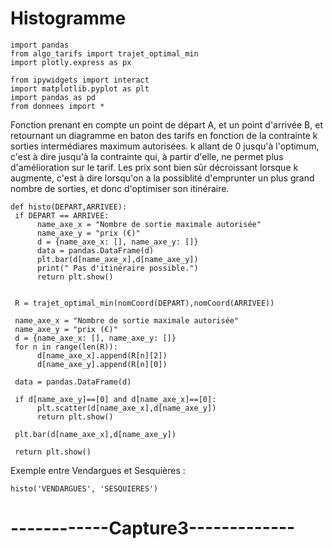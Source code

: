 # Histogramme

    import pandas
    from algo_tarifs import trajet_optimal_min
    import plotly.express as px

    from ipywidgets import interact
    import matplotlib.pyplot as plt
    import pandas as pd
    from donnees import *
    
Fonction prenant en compte un point de départ A, et un point d'arrivée B, et retournant un diagramme en baton des tarifs en fonction de la contrainte k sorties intermédiares maximum autorisées.
k allant de 0 jusqu'à l'optimum, c'est à dire jusqu'à la contrainte qui, à partir d'elle, ne permet plus d'amélioration sur le tarif.
Les prix sont bien sûr décroissant lorsque k augmente, c'est à dire lorsqu'on a la possiblité d'emprunter un plus grand nombre de sorties, et donc d'optimiser son itinéraire.

    def histo(DEPART,ARRIVEE):
     if DEPART == ARRIVEE:
          name_axe_x = "Nombre de sortie maximale autorisée"
          name_axe_y = "prix (€)"
          d = {name_axe_x: [], name_axe_y: []}
          data = pandas.DataFrame(d)
          plt.bar(d[name_axe_x],d[name_axe_y])
          print(" Pas d'itinéraire possible.")
          return plt.show()


     R = trajet_optimal_min(nomCoord(DEPART),nomCoord(ARRIVEE))

     name_axe_x = "Nombre de sortie maximale autorisée"
     name_axe_y = "prix (€)"
     d = {name_axe_x: [], name_axe_y: []}
     for n in range(len(R)):
          d[name_axe_x].append(R[n][2])
          d[name_axe_y].append(R[n][0])

     data = pandas.DataFrame(d)

     if d[name_axe_y]==[0] and d[name_axe_x]==[0]:
          plt.scatter(d[name_axe_x],d[name_axe_y])
          return plt.show()

     plt.bar(d[name_axe_x],d[name_axe_y])

     return plt.show()

Exemple entre Vendargues et Sesquières :

    histo('VENDARGUES', 'SESQUIERES')

# ------------Capture3-------------




